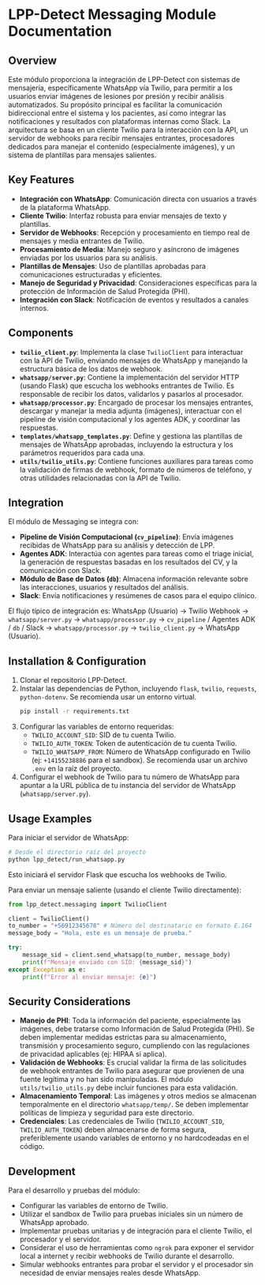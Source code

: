 # LPP-Detect Messaging Module Documentation

## Overview
Este módulo proporciona la integración de LPP-Detect con sistemas de mensajería, específicamente WhatsApp vía Twilio, para permitir a los usuarios enviar imágenes de lesiones por presión y recibir análisis automatizados. Su propósito principal es facilitar la comunicación bidireccional entre el sistema y los pacientes, así como integrar las notificaciones y resultados con plataformas internas como Slack. La arquitectura se basa en un cliente Twilio para la interacción con la API, un servidor de webhooks para recibir mensajes entrantes, procesadores dedicados para manejar el contenido (especialmente imágenes), y un sistema de plantillas para mensajes salientes.

## Key Features
- **Integración con WhatsApp**: Comunicación directa con usuarios a través de la plataforma WhatsApp.
- **Cliente Twilio**: Interfaz robusta para enviar mensajes de texto y plantillas.
- **Servidor de Webhooks**: Recepción y procesamiento en tiempo real de mensajes y media entrantes de Twilio.
- **Procesamiento de Media**: Manejo seguro y asíncrono de imágenes enviadas por los usuarios para su análisis.
- **Plantillas de Mensajes**: Uso de plantillas aprobadas para comunicaciones estructuradas y eficientes.
- **Manejo de Seguridad y Privacidad**: Consideraciones específicas para la protección de Información de Salud Protegida (PHI).
- **Integración con Slack**: Notificación de eventos y resultados a canales internos.

## Components
- **`twilio_client.py`**: Implementa la clase `TwilioClient` para interactuar con la API de Twilio, enviando mensajes de WhatsApp y manejando la estructura básica de los datos de webhook.
- **`whatsapp/server.py`**: Contiene la implementación del servidor HTTP (usando Flask) que escucha los webhooks entrantes de Twilio. Es responsable de recibir los datos, validarlos y pasarlos al procesador.
- **`whatsapp/processor.py`**: Encargado de procesar los mensajes entrantes, descargar y manejar la media adjunta (imágenes), interactuar con el pipeline de visión computacional y los agentes ADK, y coordinar las respuestas.
- **`templates/whatsapp_templates.py`**: Define y gestiona las plantillas de mensajes de WhatsApp aprobadas, incluyendo la estructura y los parámetros requeridos para cada una.
- **`utils/twilio_utils.py`**: Contiene funciones auxiliares para tareas como la validación de firmas de webhook, formato de números de teléfono, y otras utilidades relacionadas con la API de Twilio.

## Integration
El módulo de Messaging se integra con:
- **Pipeline de Visión Computacional (`cv_pipeline`)**: Envía imágenes recibidas de WhatsApp para su análisis y detección de LPP.
- **Agentes ADK**: Interactúa con agentes para tareas como el triage inicial, la generación de respuestas basadas en los resultados del CV, y la comunicación con Slack.
- **Módulo de Base de Datos (`db`)**: Almacena información relevante sobre las interacciones, usuarios y resultados del análisis.
- **Slack**: Envía notificaciones y resúmenes de casos para el equipo clínico.

El flujo típico de integración es:
WhatsApp (Usuario) → Twilio Webhook → `whatsapp/server.py` → `whatsapp/processor.py` → `cv_pipeline` / Agentes ADK / `db` / Slack → `whatsapp/processor.py` → `twilio_client.py` → WhatsApp (Usuario).

## Installation & Configuration
1. Clonar el repositorio LPP-Detect.
2. Instalar las dependencias de Python, incluyendo `flask`, `twilio`, `requests`, `python-dotenv`. Se recomienda usar un entorno virtual.
   ```bash
   pip install -r requirements.txt
   ```
3. Configurar las variables de entorno requeridas:
   - `TWILIO_ACCOUNT_SID`: SID de tu cuenta Twilio.
   - `TWILIO_AUTH_TOKEN`: Token de autenticación de tu cuenta Twilio.
   - `TWILIO_WHATSAPP_FROM`: Número de WhatsApp configurado en Twilio (ej: `+14155238886` para el sandbox).
   Se recomienda usar un archivo `.env` en la raíz del proyecto.
4. Configurar el webhook de Twilio para tu número de WhatsApp para apuntar a la URL pública de tu instancia del servidor de WhatsApp (`whatsapp/server.py`).

## Usage Examples
Para iniciar el servidor de WhatsApp:
```bash
# Desde el directorio raíz del proyecto
python lpp_detect/run_whatsapp.py
```
Esto iniciará el servidor Flask que escucha los webhooks de Twilio.

Para enviar un mensaje saliente (usando el cliente Twilio directamente):
```python
from lpp_detect.messaging import TwilioClient

client = TwilioClient()
to_number = "+56912345678" # Número del destinatario en formato E.164
message_body = "Hola, este es un mensaje de prueba."

try:
    message_sid = client.send_whatsapp(to_number, message_body)
    print(f"Mensaje enviado con SID: {message_sid}")
except Exception as e:
    print(f"Error al enviar mensaje: {e}")
```

## Security Considerations
- **Manejo de PHI**: Toda la información del paciente, especialmente las imágenes, debe tratarse como Información de Salud Protegida (PHI). Se deben implementar medidas estrictas para su almacenamiento, transmisión y procesamiento seguro, cumpliendo con las regulaciones de privacidad aplicables (ej: HIPAA si aplica).
- **Validación de Webhooks**: Es crucial validar la firma de las solicitudes de webhook entrantes de Twilio para asegurar que provienen de una fuente legítima y no han sido manipuladas. El módulo `utils/twilio_utils.py` debe incluir funciones para esta validación.
- **Almacenamiento Temporal**: Las imágenes y otros medios se almacenan temporalmente en el directorio `whatsapp/temp/`. Se deben implementar políticas de limpieza y seguridad para este directorio.
- **Credenciales**: Las credenciales de Twilio (`TWILIO_ACCOUNT_SID`, `TWILIO_AUTH_TOKEN`) deben almacenarse de forma segura, preferiblemente usando variables de entorno y no hardcodeadas en el código.

## Development
Para el desarrollo y pruebas del módulo:
- Configurar las variables de entorno de Twilio.
- Utilizar el sandbox de Twilio para pruebas iniciales sin un número de WhatsApp aprobado.
- Implementar pruebas unitarias y de integración para el cliente Twilio, el procesador y el servidor.
- Considerar el uso de herramientas como `ngrok` para exponer el servidor local a internet y recibir webhooks de Twilio durante el desarrollo.
- Simular webhooks entrantes para probar el servidor y el procesador sin necesidad de enviar mensajes reales desde WhatsApp.
